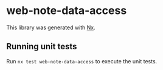 # web-note-data-access

This library was generated with [Nx](https://nx.dev).

## Running unit tests

Run `nx test web-note-data-access` to execute the unit tests.
